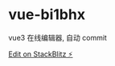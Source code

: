# vue-bi1bhx

vue3 在线编辑器, 自动 commit

[Edit on StackBlitz ⚡️](https://stackblitz.com/edit/vue-bi1bhx)
